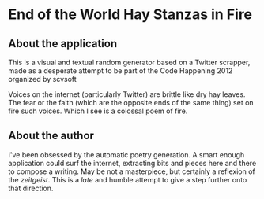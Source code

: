 End of the World Hay Stanzas in Fire
====================================

## About the application

This is a visual and textual random generator based on a Twitter scrapper, made as a desperate attempt to be part of the Code Happening 2012 organized by scvsoft

Voices on the internet (particularly Twitter) are brittle like dry hay leaves.
The fear or the faith (which are the opposite ends of the same thing) set on fire such voices.
Which I see is a colossal poem of fire.


## About the author

I've been obsessed by the automatic poetry generation.
A smart enough application could surf the internet, extracting bits and pieces here and there to compose a writing.
May be not a masterpiece, but certainly a reflexion of the _zeitgeist_.
This is a _late_ and humble attempt to give a step further onto that direction.
